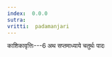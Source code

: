 ```yaml
---
index:  0.0.0
sutra:  
vritti:  padamanjari
---
```


काशिकावृत्तिः---6
अथ सप्तमाध्याये चतुर्थः पादः
